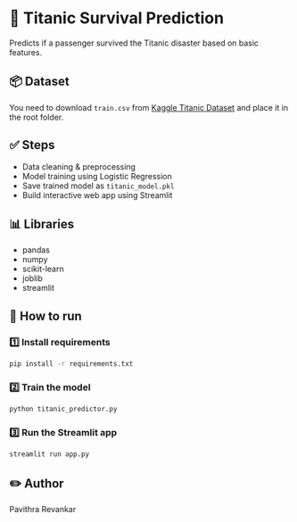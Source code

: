 # 🚢 Titanic Survival Prediction

Predicts if a passenger survived the Titanic disaster based on basic features.

## 📦 Dataset
You need to download `train.csv` from [Kaggle Titanic Dataset](https://www.kaggle.com/c/titanic/data) and place it in the root folder.

## ✅ Steps
- Data cleaning & preprocessing
- Model training using Logistic Regression
- Save trained model as `titanic_model.pkl`
- Build interactive web app using Streamlit

## 📊 Libraries
- pandas
- numpy
- scikit-learn
- joblib
- streamlit

## 🚀 How to run

### 1️⃣ Install requirements
```bash
pip install -r requirements.txt
```

### 2️⃣ Train the model
```bash
python titanic_predictor.py
```

### 3️⃣ Run the Streamlit app
```bash
streamlit run app.py
```

## ✏️ Author
Pavithra Revankar